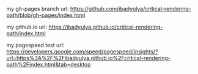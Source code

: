 my gh-pages branch url:
https://github.com/ibadyulya/critical-rendering-path/blob/gh-pages/index.html

my github.io url:
https://ibadyulya.github.io/critical-rendering-path/index.html

my pagespeed test url:
https://developers.google.com/speed/pagespeed/insights/?url=https%3A%2F%2Fibadyulya.github.io%2Fcritical-rendering-path%2Findex.html&tab=desktop